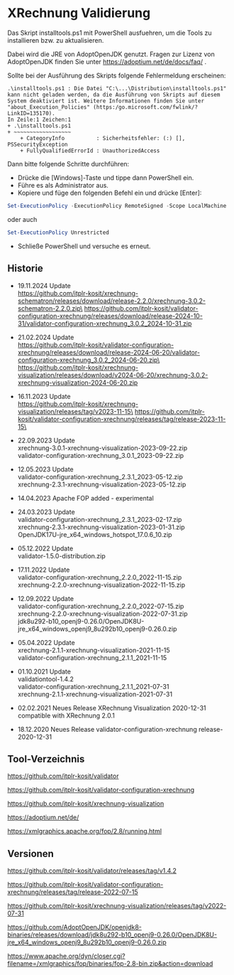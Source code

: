 # XRechnung Validierung

Das Skript installtools.ps1 mit PowerShell ausfuehren, um die Tools zu installieren bzw. zu aktualisieren.

Dabei wird die JRE von AdoptOpenJDK genutzt. Fragen zur Lizenz von AdoptOpenJDK 
finden Sie unter https://adoptium.net/de/docs/faq/ .

Sollte bei der Ausführung des Skripts folgende Fehlermeldung erscheinen:

    .\installtools.ps1 : Die Datei "C:\...\Distribution\installtools.ps1" kann nicht geladen werden, da die Ausführung von Skripts auf diesem System deaktiviert ist. Weitere Informationen finden Sie unter
    "about_Execution_Policies" (https:/go.microsoft.com/fwlink/?LinkID=135170).
    In Zeile:1 Zeichen:1
    + .\installtools.ps1
    + ~~~~~~~~~~~~~~~~~~
        + CategoryInfo          : Sicherheitsfehler: (:) [], PSSecurityException
        + FullyQualifiedErrorId : UnauthorizedAccess

Dann bitte folgende Schritte durchführen:

 - Drücke die [Windows]-Taste und tippe dann PowerShell ein.
 - Führe es als Administrator aus.
 - Kopiere und füge den folgenden Befehl ein und drücke [Enter]:

```powershell
Set-ExecutionPolicy -ExecutionPolicy RemoteSigned -Scope LocalMachine
```
oder auch

```powershell
Set-ExecutionPolicy Unrestricted
```

 - Schließe PowerShell und versuche es erneut.

## Historie

- 19.11.2024 Update\
  https://github.com/itplr-kosit/xrechnung-schematron/releases/download/release-2.2.0/xrechnung-3.0.2-schematron-2.2.0.zip\
  https://github.com/itplr-kosit/validator-configuration-xrechnung/releases/download/release-2024-10-31/validator-configuration-xrechnung_3.0.2_2024-10-31.zip

- 21.02.2024 Update\
  https://github.com/itplr-kosit/validator-configuration-xrechnung/releases/download/release-2024-06-20/validator-configuration-xrechnung_3.0.2_2024-06-20.zip\
  https://github.com/itplr-kosit/xrechnung-visualization/releases/download/v2024-06-20/xrechnung-3.0.2-xrechnung-visualization-2024-06-20.zip

- 16.11.2023 Update\
  https://github.com/itplr-kosit/xrechnung-visualization/releases/tag/v2023-11-15\
  https://github.com/itplr-kosit/validator-configuration-xrechnung/releases/tag/release-2023-11-15\

- 22.09.2023 Update\
  xrechnung-3.0.1-xrechnung-visualization-2023-09-22.zip\
  validator-configuration-xrechnung_3.0.1_2023-09-22.zip

- 12.05.2023 Update\
  validator-configuration-xrechnung_2.3.1_2023-05-12.zip\
  xrechnung-2.3.1-xrechnung-visualization-2023-05-12.zip

- 14.04.2023 Apache FOP added - experimental

- 24.03.2023 Update\
  validator-configuration-xrechnung_2.3.1_2023-02-17.zip\
  xrechnung-2.3.1-xrechnung-visualization-2023-01-31.zip\
  OpenJDK17U-jre_x64_windows_hotspot_17.0.6_10.zip
  
- 05.12.2022 Update\
  validator-1.5.0-distribution.zip

- 17.11.2022 Update\
  validator-configuration-xrechnung_2.2.0_2022-11-15.zip\
  xrechnung-2.2.0-xrechnung-visualization-2022-11-15.zip

- 12.09.2022 Update\
  validator-configuration-xrechnung_2.2.0_2022-07-15.zip\
  xrechnung-2.2.0-xrechnung-visualization-2022-07-31.zip\
  jdk8u292-b10_openj9-0.26.0/OpenJDK8U-jre_x64_windows_openj9_8u292b10_openj9-0.26.0.zip

- 05.04.2022 Update\
  xrechnung-2.1.1-xrechnung-visualization-2021-11-15\
  validator-configuration-xrechnung_2.1.1_2021-11-15

- 01.10.2021 Update\
  validationtool-1.4.2\
  validator-configuration-xrechnung_2.1.1_2021-07-31\
  xrechnung-2.1.1-xrechnung-visualization-2021-07-31

- 02.02.2021 Neues Release XRechnung Visualization 2020-12-31 compatible with XRechnung 2.0.1

- 18.12.2020 Neues Release validator-configuration-xrechnung release-2020-12-31

## Tool-Verzeichnis

https://github.com/itplr-kosit/validator

https://github.com/itplr-kosit/validator-configuration-xrechnung

https://github.com/itplr-kosit/xrechnung-visualization

https://adoptium.net/de/

https://xmlgraphics.apache.org/fop/2.8/running.html

## Versionen

https://github.com/itplr-kosit/validator/releases/tag/v1.4.2

https://github.com/itplr-kosit/validator-configuration-xrechnung/releases/tag/release-2022-07-15

https://github.com/itplr-kosit/xrechnung-visualization/releases/tag/v2022-07-31

https://github.com/AdoptOpenJDK/openjdk8-binaries/releases/download/jdk8u292-b10_openj9-0.26.0/OpenJDK8U-jre_x64_windows_openj9_8u292b10_openj9-0.26.0.zip

https://www.apache.org/dyn/closer.cgi?filename=/xmlgraphics/fop/binaries/fop-2.8-bin.zip&action=download
